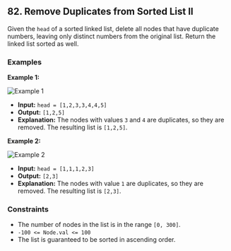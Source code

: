 ## 82. Remove Duplicates from Sorted List II

Given the `head` of a sorted linked list, delete all nodes that have duplicate numbers, leaving only distinct numbers from the original list. Return the linked list sorted as well.

### Examples

**Example 1:**

![Example 1](https://assets.leetcode.com/uploads/2021/01/04/list1.jpg)

- **Input:** `head = [1,2,3,3,4,4,5]`
- **Output:** `[1,2,5]`
- **Explanation:** The nodes with values `3` and `4` are duplicates, so they are removed. The resulting list is `[1,2,5]`.

**Example 2:**

![Example 2](https://assets.leetcode.com/uploads/2021/01/04/list2.jpg)

- **Input:** `head = [1,1,1,2,3]`
- **Output:** `[2,3]`
- **Explanation:** The nodes with value `1` are duplicates, so they are removed. The resulting list is `[2,3]`.

### Constraints

- The number of nodes in the list is in the range `[0, 300]`.
- `-100 <= Node.val <= 100`
- The list is guaranteed to be sorted in ascending order.
